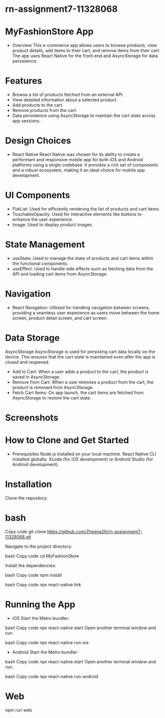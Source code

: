 # rn-assignment7-11328068

# MyFashionStore App

* Overview
This e-commerce app allows users to browse products, view product details, add items to their cart, and remove items from their cart. The app uses React Native for the front-end and AsyncStorage for data persistence.

# Features
* Browse a list of products fetched from an external API.
* View detailed information about a selected product.
* Add products to the cart.
* Remove products from the cart.
* Data persistence using AsyncStorage to maintain the cart state across app sessions.

# Design Choices
* React Native
React Native was chosen for its ability to create a performant and responsive mobile app for both iOS and Android platforms using a single codebase. It provides a rich set of components and a robust ecosystem, making it an ideal choice for mobile app development.

# UI Components
* FlatList: Used for efficiently rendering the list of products and cart items.
* TouchableOpacity: Used for interactive elements like buttons to enhance the user experience.
* Image: Used to display product images.

# State Management

* useState: Used to manage the state of products and cart items within the functional components.
* useEffect: Used to handle side effects such as fetching data from the API and loading cart items from AsyncStorage.

# Navigation

* React Navigation: Utilized for handling navigation between screens, providing a seamless user experience as users move between the home screen, product detail screen, and cart screen.

# Data Storage
AsyncStorage
AsyncStorage is used for persisting cart data locally on the device. This ensures that the cart state is maintained even after the app is closed and reopened.

* Add to Cart: When a user adds a product to the cart, the product is saved in AsyncStorage.
* Remove from Cart: When a user removes a product from the cart, the product is removed from AsyncStorage.
* Fetch Cart Items: On app launch, the cart items are fetched from AsyncStorage to restore the cart state.

# Screenshots




# How to Clone and Get Started

* Prerequisites
Node.js installed on your local machine.
React Native CLI installed globally.
Xcode (for iOS development) or Android Studio (for Android development).

# Installation
Clone the repository:

# bash
Copy code
git clone <https://github.com/Zheena26/rn-assignment7-11328068.git>

Navigate to the project directory:

bash
Copy code
cd MyFashionStore

Install the dependencies:

bash
Copy code
npm install 

bash
Copy code
npx react-native link


# Running the App

* iOS
Start the Metro bundler:

bash
Copy code
npx react-native start
Open another terminal window and run:

bash
Copy code
npx react-native run-ios

* Android
Start the Metro bundler:

bash
Copy code
npx react-native start
Open another terminal window and run:

bash
Copy code
npx react-native run-android

# Web
npm run web
